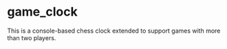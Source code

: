 # game_clock

This is a console-based chess clock extended to support games with more than two players.
